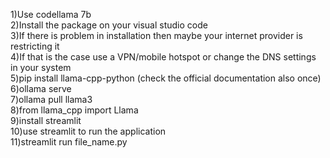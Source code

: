 1)Use codellama 7b<br>
2)Install the package on your visual studio code<br>
3)If there is problem in installation then maybe your internet provider is restricting it<br>
4)If that is the case use a VPN/mobile hotspot or change the DNS settings in your system<br>
5)pip install llama-cpp-python (check the official documentation also once)<br>
6)ollama serve<br>
7)ollama pull llama3<br>
8)from llama_cpp import Llama<br>
9)install streamlit<br>
10)use streamlit to run the application<br>
11)streamlit run file_name.py
